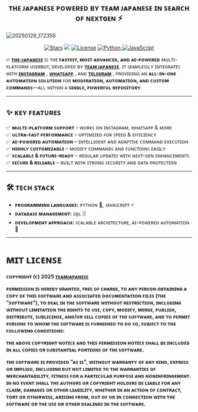 <h2 align="center">
    ᴛʜᴇ ᴊᴀᴘᴀɴᴇꜱᴇ ᴘᴏᴡᴇʀᴇᴅ ʙʏ ᴛᴇᴀᴍ ᴊᴀᴘᴀɴᴇꜱᴇ
    ɪɴ ꜱᴇᴀʀᴄʜ ᴏꜰ ɴᴇxᴛɢᴇɴ ⚡
</h2>

![20250128_172356](https://github.com/user-attachments/assets/8d5b6dd5-53da-4023-9d0c-7cbd104bf723)
  
<p align="center">
<a href="https://github.com/TeamJapanese/The-Japanese/stargazers"><img src="https://img.shields.io/github/stars/TeamJapanese/The-Japanese?color=black&logo=github&logoColor=black&style=for-the-badge" alt="Stars"/></a>
<a href="https://github.com/TeamJapanese/The-Japanese/network/members"> <img src="https://img.shields.io/github/forks/TeamJapanese/The-Japanese?color=black&logo=github&logoColor=black&style=for-the-badge"/></a>
<a href="https://github.com/TeamJapanese/The-Japanese/blob/master/LICENSE"> <img src="https://img.shields.io/badge/License-MIT-blueviolet?style=for-the-badge" alt="License"/></a>
<a href="https://www.python.org/">
  <img src="https://img.shields.io/badge/Written%20in-Python-blue?style=for-the-badge&logo=python" alt="Python"/>
</a>
<a href="https://developer.mozilla.org/en-US/docs/Web/JavaScript">
  <img src="https://img.shields.io/badge/Written%20in-JavaScript-yellow?style=for-the-badge&logo=javascript" alt="JavaScript"/>
</a>
</p>


🔥 **[ᴛʜᴇ-ᴊᴀᴘᴀɴᴇꜱᴇ](https://github.com/TeamJapanese/The-Japanese)** ɪꜱ ᴛʜᴇ **ꜰᴀꜱᴛᴇꜱᴛ, ᴍᴏꜱᴛ ᴀᴅᴠᴀɴᴄᴇᴅ, ᴀɴᴅ ᴀɪ-ᴘᴏᴡᴇʀᴇᴅ** ᴍᴜʟᴛɪ-ᴘʟᴀᴛꜰᴏʀᴍ ᴜꜱᴇʀʙᴏᴛ, ᴅᴇᴠᴇʟᴏᴘᴇᴅ ʙʏ **[ᴛᴇᴀᴍ ᴊᴀᴘᴀɴᴇꜱᴇ](https://github.com/TeamJapanese)**. ɪᴛ ꜱᴇᴀᴍʟᴇꜱꜱʟʏ ɪɴᴛᴇɢʀᴀᴛᴇꜱ ᴡɪᴛʜ **[ɪɴꜱᴛᴀɢʀᴀᴍ](https://www.instagram.com)** , **[ᴡʜᴀᴛꜱᴀᴘᴘ](https://www.whatsapp.com)** , ᴀɴᴅ **[ᴛᴇʟᴇɢʀᴀᴍ](https://telegram.org)** , ᴘʀᴏᴠɪᴅɪɴɢ ᴀɴ **ᴀʟʟ-ɪɴ-ᴏɴᴇ ᴀᴜᴛᴏᴍᴀᴛɪᴏɴ ꜱᴏʟᴜᴛɪᴏɴ** ꜰᴏʀ **ᴍᴏᴅᴇʀᴀᴛɪᴏɴ, ᴀᴜᴛᴏᴍᴀᴛɪᴏɴ, ᴀɴᴅ ᴄᴜꜱᴛᴏᴍ ᴄᴏᴍᴍᴀɴᴅꜱ**—ᴀʟʟ ᴡɪᴛʜɪɴ ᴀ **ꜱɪɴɢʟᴇ, ᴘᴏᴡᴇʀꜰᴜʟ ʀᴇᴘᴏꜱɪᴛᴏʀʏ**.  

---

## ✨ **ᴋᴇʏ ꜰᴇᴀᴛᴜʀᴇꜱ**  
✅ **ᴍᴜʟᴛɪ-ᴘʟᴀᴛꜰᴏʀᴍ ꜱᴜᴘᴘᴏʀᴛ** – ᴡᴏʀᴋꜱ ᴏɴ ɪɴꜱᴛᴀɢʀᴀᴍ, ᴡʜᴀᴛꜱᴀᴘᴘ & ᴍᴏʀᴇ  
✅ **ᴜʟᴛʀᴀ-ꜰᴀꜱᴛ ᴘᴇʀꜰᴏʀᴍᴀɴᴄᴇ** – ᴏᴘᴛɪᴍɪᴢᴇᴅ ꜰᴏʀ ꜱᴘᴇᴇᴅ & ᴇꜰꜰɪᴄɪᴇɴᴄʏ  
✅ **ᴀɪ-ᴘᴏᴡᴇʀᴇᴅ ᴀᴜᴛᴏᴍᴀᴛɪᴏɴ** – ɪɴᴛᴇʟʟɪɢᴇɴᴛ ᴀɴᴅ ᴀᴅᴀᴘᴛɪᴠᴇ ᴄᴏᴍᴍᴀɴᴅ ᴇxᴇᴄᴜᴛɪᴏɴ  
✅ **ʜɪɢʜʟʏ ᴄᴜꜱᴛᴏᴍɪᴢᴀʙʟᴇ** – ᴍᴏᴅɪꜰʏ ᴄᴏᴍᴍᴀɴᴅꜱ ᴀɴᴅ ꜰᴜɴᴄᴛɪᴏɴꜱ ᴇᴀꜱɪʟʏ  
✅ **ꜱᴄᴀʟᴀʙʟᴇ & ꜰᴜᴛᴜʀᴇ-ʀᴇᴀᴅʏ** – ʀᴇɢᴜʟᴀʀ ᴜᴘᴅᴀᴛᴇꜱ ᴡɪᴛʜ ɴᴇxᴛ-ɢᴇɴ ᴇɴʜᴀɴᴄᴇᴍᴇɴᴛꜱ  
✅ **ꜱᴇᴄᴜʀᴇ & ʀᴇʟɪᴀʙʟᴇ** – ʙᴜɪʟᴛ ᴡɪᴛʜ ꜱᴛʀᴏɴɢ ꜱᴇᴄᴜʀɪᴛʏ ᴀɴᴅ ᴅᴀᴛᴀ ᴘʀᴏᴛᴇᴄᴛɪᴏɴ  

---

## 🛠 **ᴛᴇᴄʜ ꜱᴛᴀᴄᴋ**  
- **ᴘʀᴏɢʀᴀᴍᴍɪɴɢ ʟᴀɴɢᴜᴀɢᴇꜱ:** ᴘʏᴛʜᴏɴ 🐍, ᴊᴀᴠᴀꜱᴄʀɪᴘᴛ ⚡  
- **ᴅᴀᴛᴀʙᴀꜱᴇ ᴍᴀɴᴀɢᴇᴍᴇɴᴛ:** ꜱǫʟ 🗄️  
- **ᴅᴇᴠᴇʟᴏᴘᴍᴇɴᴛ ᴀᴘᴘʀᴏᴀᴄʜ:** ꜱᴄᴀʟᴀʙʟᴇ ᴀʀᴄʜɪᴛᴇᴄᴛᴜʀᴇ, ᴀɪ-ᴘᴏᴡᴇʀᴇᴅ ᴀᴜᴛᴏᴍᴀᴛɪᴏɴ 🤖  

---

# **ᴍɪᴛ ʟɪᴄᴇɴꜱᴇ**

**ᴄᴏᴘʏʀɪɢʜᴛ (ᴄ) 𝟤𝟢𝟤𝟧 [ᴛᴇᴀᴍᴊᴀᴘᴀɴᴇꜱᴇ](https://github.com/TeamJapanese/)**

**ᴘᴇʀᴍɪꜱꜱɪᴏɴ ɪꜱ ʜᴇʀᴇʙʏ ɢʀᴀɴᴛᴇᴅ, ꜰʀᴇᴇ ᴏꜰ ᴄʜᴀʀɢᴇ, ᴛᴏ ᴀɴʏ ᴘᴇʀꜱᴏɴ ᴏʙᴛᴀɪɴɪɴɢ ᴀ ᴄᴏᴘʏ
ᴏꜰ ᴛʜɪꜱ ꜱᴏꜰᴛᴡᴀʀᴇ ᴀɴᴅ ᴀꜱꜱᴏᴄɪᴀᴛᴇᴅ ᴅᴏᴄᴜᴍᴇɴᴛᴀᴛɪᴏɴ ꜰɪʟᴇꜱ (ᴛʜᴇ "ꜱᴏꜰᴛᴡᴀʀᴇ"), ᴛᴏ ᴅᴇᴀʟ
ɪɴ ᴛʜᴇ ꜱᴏꜰᴛᴡᴀʀᴇ ᴡɪᴛʜᴏᴜᴛ ʀᴇꜱᴛʀɪᴄᴛɪᴏɴ, ɪɴᴄʟᴜᴅɪɴɢ ᴡɪᴛʜᴏᴜᴛ ʟɪᴍɪᴛᴀᴛɪᴏɴ ᴛʜᴇ ʀɪɢʜᴛꜱ
ᴛᴏ ᴜꜱᴇ, ᴄᴏᴘʏ, ᴍᴏᴅɪꜰʏ, ᴍᴇʀɢᴇ, ᴘᴜʙʟɪꜱʜ, ᴅɪꜱᴛʀɪʙᴜᴛᴇ, ꜱᴜʙʟɪᴄᴇɴꜱᴇ, ᴀɴᴅ/ᴏʀ ꜱᴇʟʟ
ᴄᴏᴘɪᴇꜱ ᴏꜰ ᴛʜᴇ ꜱᴏꜰᴛᴡᴀʀᴇ, ᴀɴᴅ ᴛᴏ ᴘᴇʀᴍɪᴛ ᴘᴇʀꜱᴏɴꜱ ᴛᴏ ᴡʜᴏᴍ ᴛʜᴇ ꜱᴏꜰᴛᴡᴀʀᴇ ɪꜱ
ꜰᴜʀɴɪꜱʜᴇᴅ ᴛᴏ ᴅᴏ ꜱᴏ, ꜱᴜʙᴊᴇᴄᴛ ᴛᴏ ᴛʜᴇ ꜰᴏʟʟᴏᴡɪɴɢ ᴄᴏɴᴅɪᴛɪᴏɴꜱ:**

**ᴛʜᴇ ᴀʙᴏᴠᴇ ᴄᴏᴘʏʀɪɢʜᴛ ɴᴏᴛɪᴄᴇ ᴀɴᴅ ᴛʜɪꜱ ᴘᴇʀᴍɪꜱꜱɪᴏɴ ɴᴏᴛɪᴄᴇ ꜱʜᴀʟʟ ʙᴇ ɪɴᴄʟᴜᴅᴇᴅ ɪɴ ᴀʟʟ
ᴄᴏᴘɪᴇꜱ ᴏʀ ꜱᴜʙꜱᴛᴀɴᴛɪᴀʟ ᴘᴏʀᴛɪᴏɴꜱ ᴏꜰ ᴛʜᴇ ꜱᴏꜰᴛᴡᴀʀᴇ.**

**ᴛʜᴇ ꜱᴏꜰᴛᴡᴀʀᴇ ɪꜱ ᴘʀᴏᴠɪᴅᴇᴅ "ᴀꜱ ɪꜱ", ᴡɪᴛʜᴏᴜᴛ ᴡᴀʀʀᴀɴᴛʏ ᴏꜰ ᴀɴʏ ᴋɪɴᴅ, ᴇxᴘʀᴇꜱꜱ ᴏʀ
ɪᴍᴘʟɪᴇᴅ, ɪɴᴄʟᴜᴅɪɴɢ ʙᴜᴛ ɴᴏᴛ ʟɪᴍɪᴛᴇᴅ ᴛᴏ ᴛʜᴇ ᴡᴀʀʀᴀɴᴛɪᴇꜱ ᴏꜰ ᴍᴇʀᴄʜᴀɴᴛᴀʙɪʟɪᴛʏ,
ꜰɪᴛɴᴇꜱꜱ ꜰᴏʀ ᴀ ᴘᴀʀᴛɪᴄᴜʟᴀʀ ᴘᴜʀᴘᴏꜱᴇ ᴀɴᴅ ɴᴏɴɪɴꜰʀɪɴɢᴇᴍᴇɴᴛ. ɪɴ ɴᴏ ᴇᴠᴇɴᴛ ꜱʜᴀʟʟ ᴛʜᴇ
ᴀᴜᴛʜᴏʀꜱ ᴏʀ ᴄᴏᴘʏʀɪɢʜᴛ ʜᴏʟᴅᴇʀꜱ ʙᴇ ʟɪᴀʙʟᴇ ꜰᴏʀ ᴀɴʏ ᴄʟᴀɪᴍ, ᴅᴀᴍᴀɢᴇꜱ ᴏʀ ᴏᴛʜᴇʀ
ʟɪᴀʙɪʟɪᴛʏ, ᴡʜᴇᴛʜᴇʀ ɪɴ ᴀɴ ᴀᴄᴛɪᴏɴ ᴏꜰ ᴄᴏɴᴛʀᴀᴄᴛ, ᴛᴏʀᴛ ᴏʀ ᴏᴛʜᴇʀᴡɪꜱᴇ, ᴀʀɪꜱɪɴɢ ꜰʀᴏᴍ,
ᴏᴜᴛ ᴏꜰ ᴏʀ ɪɴ ᴄᴏɴɴᴇᴄᴛɪᴏɴ ᴡɪᴛʜ ᴛʜᴇ ꜱᴏꜰᴛᴡᴀʀᴇ ᴏʀ ᴛʜᴇ ᴜꜱᴇ ᴏʀ ᴏᴛʜᴇʀ ᴅᴇᴀʟɪɴɢꜱ ɪɴ ᴛʜᴇ
ꜱᴏꜰᴛᴡᴀʀᴇ.**
